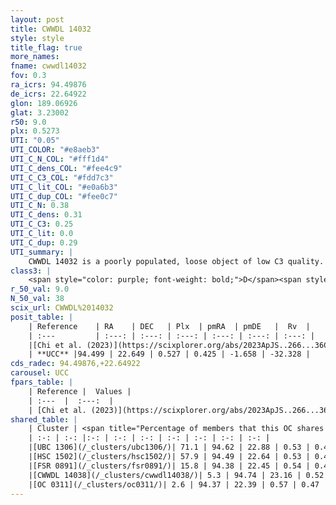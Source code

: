 ```yaml
---
layout: post
title: CWWDL 14032
style: style
title_flag: true
more_names: 
fname: cwwdl14032
fov: 0.3
ra_icrs: 94.49876
de_icrs: 22.64922
glon: 189.06926
glat: 3.23002
r50: 9.0
plx: 0.5273
UTI: "0.05"
UTI_COLOR: "#e8aeb3"
UTI_C_N_COL: "#fff1d4"
UTI_C_dens_COL: "#fee4c9"
UTI_C_C3_COL: "#fdd7c3"
UTI_C_lit_COL: "#e0a6b3"
UTI_C_dup_COL: "#fee0c7"
UTI_C_N: 0.38
UTI_C_dens: 0.31
UTI_C_C3: 0.25
UTI_C_lit: 0.0
UTI_C_dup: 0.29
UTI_summary: |
    CWWDL 14032 is a poorly populated, loose object of low C3 quality. It was recently reported in the literature.<br><br><span style="color: #99180f; font-weight: bold;">Warning: </span>This is possibly a duplicated object, which shares a significant percentage of members with at least one previously reported entry, and a very small percentage with at least one entry reported in the same catalogue.
class3: |
    <span style="color: purple; font-weight: bold;">D</span><span style="color: #FFC300; font-weight: bold;">B</span>
r_50_val: 9.0
N_50_val: 38
scix_url: CWWDL%2014032
posit_table: |
    | Reference    | RA    | DEC   | Plx  | pmRA  | pmDE   |  Rv  |
    | :---         | :---: | :---: | :---: | :---: | :---: | :---: |
    |[Chi et al. (2023)](https://scixplorer.org/abs/2023ApJS..266...36C) | 94.48 | 22.654 | 0.526 | 0.415 | -1.607 | -- |
    | **UCC** |94.499 | 22.649 | 0.527 | 0.425 | -1.658 | -32.328 | 
cds_radec: 94.49876,+22.64922
carousel: UCC
fpars_table: |
    | Reference |  Values |
    | :---  |  :---:  |
    | [Chi et al. (2023)](https://scixplorer.org/abs/2023ApJS..266...36C) | `logAge=6.18, Z=0.12` |
shared_table: |
    | Cluster | <span title="Percentage of members that this OC shares with the ones listed">%</span>   | RA   | DEC   | Plx   | pmRA  | pmDE  | Rv | UTI |
    | :-: | :-: |:-: | :-: | :-: | :-: | :-: | :-: | :-: |
    |[UBC 1306](/_clusters/ubc1306/)| 71.1 | 94.62 | 22.88 | 0.53 | 0.45 | -1.62 | -1.83 |0.21 |
    |[HSC 1502](/_clusters/hsc1502/)| 57.9 | 94.49 | 22.64 | 0.53 | 0.45 | -1.68 | -- |0.03 |
    |[FSR 0891](/_clusters/fsr0891/)| 15.8 | 94.38 | 22.45 | 0.54 | 0.41 | -1.71 | -- |0.32 |
    |[CWWDL 14038](/_clusters/cwwdl14038/)| 5.3 | 94.74 | 23.16 | 0.52 | 0.48 | -1.58 | -1.83 |0.04 |
    |[OC 0311](/_clusters/oc0311/)| 2.6 | 94.37 | 22.39 | 0.57 | 0.47 | -1.74 | -- |0.12 |
---
```

